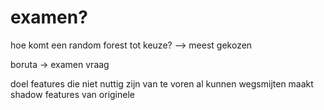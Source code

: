 # examen? 

hoe komt een random forest tot keuze? --> meest gekozen


boruta -> examen vraag

doel features die niet nuttig zijn van te voren al kunnen wegsmijten
maakt shadow features van originele
